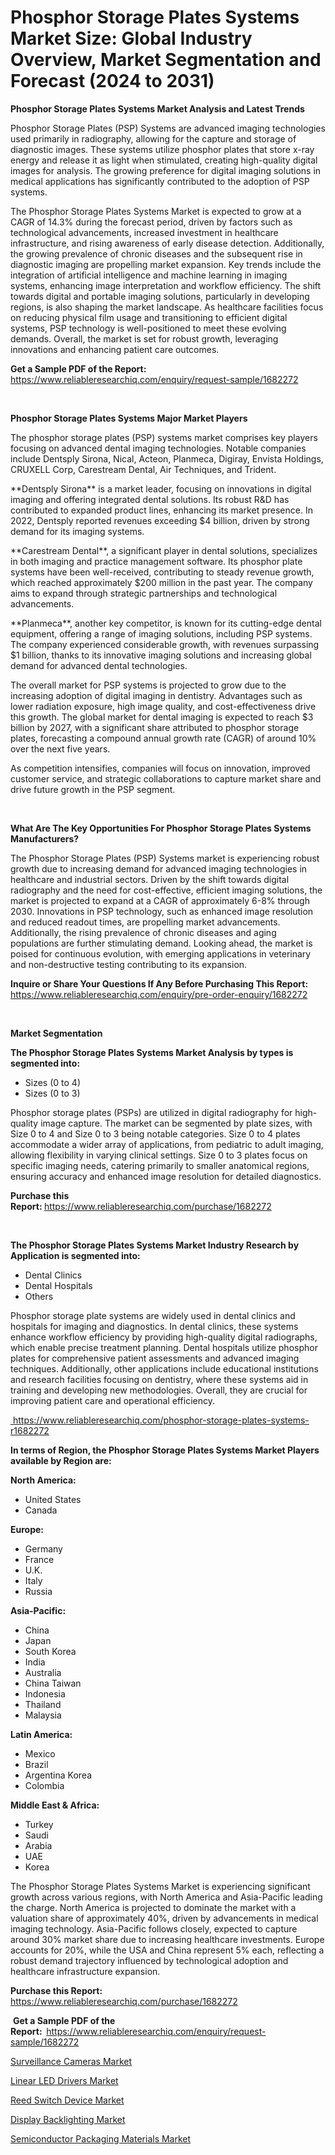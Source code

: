 <p><h1>Phosphor Storage Plates Systems Market Size: Global Industry Overview, Market Segmentation and Forecast (2024 to 2031)</h1></p><p><strong>Phosphor Storage Plates Systems Market Analysis and Latest Trends</strong></p>
<p><p>Phosphor Storage Plates (PSP) Systems are advanced imaging technologies used primarily in radiography, allowing for the capture and storage of diagnostic images. These systems utilize phosphor plates that store x-ray energy and release it as light when stimulated, creating high-quality digital images for analysis. The growing preference for digital imaging solutions in medical applications has significantly contributed to the adoption of PSP systems.</p><p>The Phosphor Storage Plates Systems Market is expected to grow at a CAGR of 14.3% during the forecast period, driven by factors such as technological advancements, increased investment in healthcare infrastructure, and rising awareness of early disease detection. Additionally, the growing prevalence of chronic diseases and the subsequent rise in diagnostic imaging are propelling market expansion. Key trends include the integration of artificial intelligence and machine learning in imaging systems, enhancing image interpretation and workflow efficiency. The shift towards digital and portable imaging solutions, particularly in developing regions, is also shaping the market landscape. As healthcare facilities focus on reducing physical film usage and transitioning to efficient digital systems, PSP technology is well-positioned to meet these evolving demands. Overall, the market is set for robust growth, leveraging innovations and enhancing patient care outcomes.</p></p>
<p><strong>Get a Sample PDF of the Report:&nbsp;</strong> <a href="https://www.reliableresearchiq.com/enquiry/request-sample/1682272?utm_campaign=1119&utm_medium=2&utm_source=Github&utm_content=ia&utm_term=11122024&utm_id=phosphor-storage-plates-systems">https://www.reliableresearchiq.com/enquiry/request-sample/1682272</a></p>
<p>&nbsp;</p>
<p><strong>Phosphor Storage Plates Systems Major Market Players</strong></p>
<p><p>The phosphor storage plates (PSP) systems market comprises key players focusing on advanced dental imaging technologies. Notable companies include Dentsply Sirona, Nical, Acteon, Planmeca, Digiray, Envista Holdings, CRUXELL Corp, Carestream Dental, Air Techniques, and Trident.</p><p>**Dentsply Sirona** is a market leader, focusing on innovations in digital imaging and offering integrated dental solutions. Its robust R&D has contributed to expanded product lines, enhancing its market presence. In 2022, Dentsply reported revenues exceeding $4 billion, driven by strong demand for its imaging systems.</p><p>**Carestream Dental**, a significant player in dental solutions, specializes in both imaging and practice management software. Its phosphor plate systems have been well-received, contributing to steady revenue growth, which reached approximately $200 million in the past year. The company aims to expand through strategic partnerships and technological advancements.</p><p>**Planmeca**, another key competitor, is known for its cutting-edge dental equipment, offering a range of imaging solutions, including PSP systems. The company experienced considerable growth, with revenues surpassing $1 billion, thanks to its innovative imaging solutions and increasing global demand for advanced dental technologies.</p><p>The overall market for PSP systems is projected to grow due to the increasing adoption of digital imaging in dentistry. Advantages such as lower radiation exposure, high image quality, and cost-effectiveness drive this growth. The global market for dental imaging is expected to reach $3 billion by 2027, with a significant share attributed to phosphor storage plates, forecasting a compound annual growth rate (CAGR) of around 10% over the next five years.</p><p>As competition intensifies, companies will focus on innovation, improved customer service, and strategic collaborations to capture market share and drive future growth in the PSP segment.</p></p>
<p>&nbsp;</p>
<p><strong>What Are The Key Opportunities For Phosphor Storage Plates Systems Manufacturers?</strong></p>
<p><p>The Phosphor Storage Plates (PSP) Systems market is experiencing robust growth due to increasing demand for advanced imaging technologies in healthcare and industrial sectors. Driven by the shift towards digital radiography and the need for cost-effective, efficient imaging solutions, the market is projected to expand at a CAGR of approximately 6-8% through 2030. Innovations in PSP technology, such as enhanced image resolution and reduced readout times, are propelling market advancements. Additionally, the rising prevalence of chronic diseases and aging populations are further stimulating demand. Looking ahead, the market is poised for continuous evolution, with emerging applications in veterinary and non-destructive testing contributing to its expansion.</p></p>
<p><strong>Inquire or Share Your Questions If Any Before Purchasing This Report:</strong> <a href="https://www.reliableresearchiq.com/enquiry/pre-order-enquiry/1682272?utm_campaign=1119&utm_medium=2&utm_source=Github&utm_content=ia&utm_term=11122024&utm_id=phosphor-storage-plates-systems">https://www.reliableresearchiq.com/enquiry/pre-order-enquiry/1682272</a></p>
<p>&nbsp;</p>
<p><strong>Market Segmentation</strong></p>
<p><strong>The Phosphor Storage Plates Systems Market Analysis by types is segmented into:</strong></p>
<p><ul><li>Sizes (0 to 4)</li><li>Sizes (0 to 3)</li></ul></p>
<p><p>Phosphor storage plates (PSPs) are utilized in digital radiography for high-quality image capture. The market can be segmented by plate sizes, with Size 0 to 4 and Size 0 to 3 being notable categories. Size 0 to 4 plates accommodate a wider array of applications, from pediatric to adult imaging, allowing flexibility in varying clinical settings. Size 0 to 3 plates focus on specific imaging needs, catering primarily to smaller anatomical regions, ensuring accuracy and enhanced image resolution for detailed diagnostics.</p></p>
<p><strong>Purchase this Report:&nbsp;</strong><a href="https://www.reliableresearchiq.com/purchase/1682272?utm_campaign=1119&utm_medium=2&utm_source=Github&utm_content=ia&utm_term=11122024&utm_id=phosphor-storage-plates-systems">https://www.reliableresearchiq.com/purchase/1682272</a></p>
<p>&nbsp;</p>
<p><strong>The Phosphor Storage Plates Systems Market Industry Research by Application is segmented into:</strong></p>
<p><ul><li>Dental Clinics</li><li>Dental Hospitals</li><li>Others</li></ul></p>
<p><p>Phosphor storage plate systems are widely used in dental clinics and hospitals for imaging and diagnostics. In dental clinics, these systems enhance workflow efficiency by providing high-quality digital radiographs, which enable precise treatment planning. Dental hospitals utilize phosphor plates for comprehensive patient assessments and advanced imaging techniques. Additionally, other applications include educational institutions and research facilities focusing on dentistry, where these systems aid in training and developing new methodologies. Overall, they are crucial for improving patient care and operational efficiency.</p></p>
<p><a href="https://www.reliableresearchiq.com/phosphor-storage-plates-systems-r1682272?utm_campaign=1119&utm_medium=2&utm_source=Github&utm_content=ia&utm_term=11122024&utm_id=phosphor-storage-plates-systems">&nbsp;https://www.reliableresearchiq.com/phosphor-storage-plates-systems-r1682272</a></p>
<p><strong>In terms of Region, the Phosphor Storage Plates Systems Market Players available by Region are:</strong></p>
<p>
    <p> <strong> North America: </strong>
        <ul>
            <li>United States</li>
            <li>Canada</li>
        </ul>
        </p> 
    <p> <strong> Europe: </strong>
        <ul>
            <li>Germany</li>
            <li>France</li>
            <li>U.K.</li>
            <li>Italy</li>
            <li>Russia</li>
        </ul>
        </p> 
    <p> <strong> Asia-Pacific: </strong>
        <ul>
            <li>China</li>
            <li>Japan</li>
            <li>South Korea</li>
            <li>India</li>
            <li>Australia</li>
            <li>China Taiwan</li>
            <li>Indonesia</li>
            <li>Thailand</li>
            <li>Malaysia</li>
        </ul>
        </p> 
    <p> <strong> Latin America: </strong>
        <ul>
            <li>Mexico</li>
            <li>Brazil</li>
            <li>Argentina Korea</li>
            <li>Colombia</li>
        </ul>
        </p> 
    <p> <strong> Middle East & Africa: </strong>
        <ul>
            <li>Turkey</li>
            <li>Saudi</li>
            <li>Arabia</li>
            <li>UAE</li>
            <li>Korea</li>
        </ul>
    </p>
    </p>
<p><p>The Phosphor Storage Plates Systems Market is experiencing significant growth across various regions, with North America and Asia-Pacific leading the charge. North America is projected to dominate the market with a valuation share of approximately 40%, driven by advancements in medical imaging technology. Asia-Pacific follows closely, expected to capture around 30% market share due to increasing healthcare investments. Europe accounts for 20%, while the USA and China represent 5% each, reflecting a robust demand trajectory influenced by technological adoption and healthcare infrastructure expansion.</p></p>
<p><strong>Purchase this Report: </strong><a href="https://www.reliableresearchiq.com/purchase/1682272?utm_campaign=1119&utm_medium=2&utm_source=Github&utm_content=ia&utm_term=11122024&utm_id=phosphor-storage-plates-systems">https://www.reliableresearchiq.com/purchase/1682272</a></p>
<p>&nbsp;<strong>Get a Sample PDF of the Report:&nbsp;&nbsp;</strong><a href="https://www.reliableresearchiq.com/enquiry/request-sample/1682272?utm_campaign=1119&utm_medium=2&utm_source=Github&utm_content=ia&utm_term=11122024&utm_id=phosphor-storage-plates-systems">https://www.reliableresearchiq.com/enquiry/request-sample/1682272</a></p>
<p><strong></strong></p>
<p><p><a href="https://www.linkedin.com/pulse/c-glance-reports-anmec?utm_campaign=1119&utm_medium=2&utm_source=Github&utm_content=ia&utm_term=11122024&utm_id=phosphor-storage-plates-systems">Surveillance Cameras Market</a></p><p><a href="https://www.linkedin.com/pulse/c-glance-reports-anmec?utm_campaign=1119&utm_medium=2&utm_source=Github&utm_content=ia&utm_term=11122024&utm_id=phosphor-storage-plates-systems">Linear LED Drivers Market</a></p><p><a href="https://www.linkedin.com/pulse/c-glance-reports-anmec?utm_campaign=1119&utm_medium=2&utm_source=Github&utm_content=ia&utm_term=11122024&utm_id=phosphor-storage-plates-systems">Reed Switch Device Market</a></p><p><a href="https://www.linkedin.com/pulse/c-glance-reports-anmec?utm_campaign=1119&utm_medium=2&utm_source=Github&utm_content=ia&utm_term=11122024&utm_id=phosphor-storage-plates-systems">Display Backlighting Market</a></p><p><a href="https://www.linkedin.com/pulse/c-glance-reports-anmec?utm_campaign=1119&utm_medium=2&utm_source=Github&utm_content=ia&utm_term=11122024&utm_id=phosphor-storage-plates-systems">Semiconductor Packaging Materials Market</a></p></p>